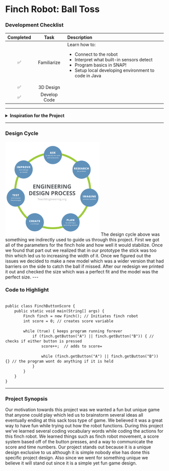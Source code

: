 # Finch Robot: Ball Toss

### Development Checklist

| Completed | Task         | Description |
|:---------:| :-----------:|:------------|
|    ✅     | Familiarize  | Learn how to: <ul><li>Connect to the robot</li><li>Interpret what built-in sensors detect</li><li>Program basics in SNAP!</li><li>Setup local developing environment to code in Java</li></ul>|
|    ✅     | 3D Design    |             |
|    ✅     | Develop Code |             |

---

<details>
<summary><strong>Inspiration for the Project</strong></summary>

Initially we wanted to go for something unique which led us to initially choosing a custom built maze which would be solved by moving a partially stable object so as the robot moves the ball would move within the maze. Although it was too unrealistic and we scrapped the idea. Later to do something unique we decided to do a corn hole toss but with balls.
</details>

---

### Design Cycle
<img src="design_cycle.png" alt="design cycle" width="300" height="300">
The design cycle above was something we indirectly used to guide us through this project. First we got all of the parameters for the finch hole and how well it would stabilize. Once we found that part out we realized that in our prototype the stick was too thin which led us to increasing the width of it. Once we figured out the issues we decided to make a new model which was a wider version that had barriers on the side to catch the ball if missed. After our redesign we printed it out and checked the size which was a perfect fit and the model was the perfect size.
---

### Code to Highlight
```

public class FinchButtonScore {
    public static void main(String[] args) {
        Finch finch = new Finch(); // Initiates finch robot
        int score = 0; // creates score variable

        while (true) { keeps program running forever
            if (finch.getButton("A") || finch.getButton("B")) { // checks if either button is pressed
                score++;  // adds to score=

                while (finch.getButton("A") || finch.getButton("B")) {} // the program wont do anything if it is held
            }
        }
    }
}

```

---
### Project Synopsis
Our motivation towards this project was we wanted a fun but unique game that anyone could play which led us to brainstorm several ideas all eventually ending at this sack toss type of game. We believed it was a great way to have fun while trying out how the robot functions.
During this project we've learned several coding vocabulary words while coding the actions for this finch robot. We learned things such as finch robot movement, a score system based off of the button presses, and a way to communicate the score and time numbers.
Our project stands out because it is a unique design exclusive to us although it is simple nobody else has done this specific project design. Also since we went for something unique we believe it will stand out since it is a simple yet fun game design.
